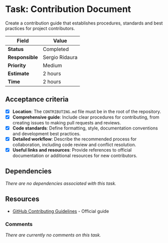 # Task: Contribution Document

Create a contribution guide that establishes procedures, standards and best practices for project contributors.

| Field           | Value          |
| --------------- | -------------- |
| **Status**      | Completed      |
| **Responsible** | Sergio Ridaura |
| **Priority**    | Medium         |
| **Estimate**    | 2 hours        |
| **Time**        | 2 hours        |

## Acceptance criteria

- [x] **Location**: The `CONTRIBUTING.md` file must be in the root of the repository.
- [x] **Comprehensive guide**: Include clear procedures for contributing, from creating issues to making pull requests and reviews.
- [x] **Code standards**: Define formatting, style, documentation conventions and development best practices.
- [x] **Detailed workflow**: Describe the recommended process for collaboration, including code review and conflict resolution.
- [x] **Useful links and resources**: Provide references to official documentation or additional resources for new contributors.

## Dependencies

_There are no dependencies associated with this task._

## Resources

- [GitHub Contributing Guidelines](https://docs.github.com/en/communities/setting-up-your-project-for-healthy-contributions) - Official guide

### Comments

_There are currently no comments on this task._
